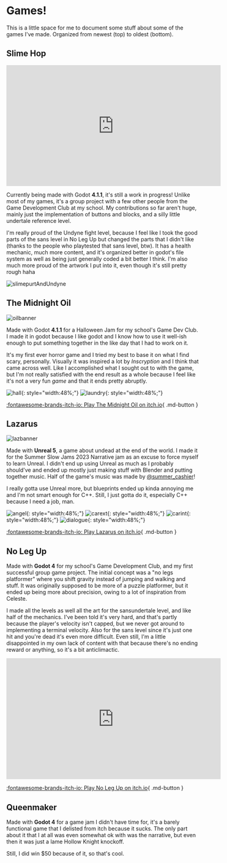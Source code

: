 # Games!
This is a little space for me to document some stuff about some of the games I've made. Organized from newest (top) to oldest (bottom).

## Slime Hop

<iframe width="560" height="315" src="https://www.youtube.com/embed/zMh9ywE4fVI?si=XsNISW1SYRJICtf7" title="YouTube video player" frameborder="0" allow="accelerometer; autoplay; clipboard-write; encrypted-media; gyroscope; picture-in-picture; web-share" allowfullscreen></iframe>

Currently being made with Godot **4.1.1**, it's still a work in progress! Unlike most of my games, it's a group project with a few other people from the Game Development Club at my school. My contributions so far aren't huge, mainly just the implementation of buttons and blocks, and a silly little undertale reference level.

I'm really proud of the Undyne fight level, because I feel like I took the good parts of the sans level in No Leg Up but changed the parts that I didn't like (thanks to the people who playtested that sans level, btw). It has a health mechanic, much more content, and it's organized better in godot's file system as well as being just generally coded a bit better I think. I'm also much more proud of the artwork I put into it, even though it's still pretty rough haha

![slimepurtAndUndyne](img/slimehop/SlimepurtAndUndyne.jpg)

## The Midnight Oil
![oilbanner](img/midnightoil/midnightoil.JPG)

Made with Godot **4.1.1** for a Halloween Jam for my school's Game Dev Club. I made it in godot because I like godot and I know how to use it well-ish enough to put something together in the like day that I had to work on it.

It's my first ever horror game and I tried my best to base it on what I find scary, personally. Visually it was inspired a lot by *Inscryption* and I think that came across well. Like I accomplished what I sought out to with the game, but I'm not really satisfied with the end result as a whole because I feel like it's not a very fun *game* and that it ends pretty abruptly.

![hall](img/midnightoil/hallway.jpg){: style="width:48%;"}
![laundry](img/midnightoil/laundry.jpg){: style="width:48%;"}

[:fontawesome-brands-itch-io: Play The Midnight Oil on itch.io](https://jollista.itch.io/the-midnight-oil){ .md-button }

## Lazarus
![lazbanner](img/lazarus/LazarusBanner.png)

Made with **Unreal 5**, a game about undead at the end of the world. I made it for the Summer Slow Jams 2023 Narrative jam as an excuse to force myself to learn Unreal. I didn't end up using Unreal as much as I probably should've and ended up mostly just making stuff with Blender and putting together music. Half of the game's music was made by [@summer_cashier](https://twitter.com/summer_cashier)!

I really gotta use Unreal more, but blueprints ended up kinda annoying me and I'm not smart enough for C++. Still, I just gotta do it, especially C++ because I need a job, man.

![angel](img/lazarus/Angel.JPG){: style="width:48%;"}
![carext](img/lazarus/Car%20ext.JPG){: style="width:48%;"}
![carint](img/lazarus/Car%20int.JPG){: style="width:48%;"}
![dialogue](img/lazarus/Dialogue.JPG){: style="width:48%;"}

[:fontawesome-brands-itch-io: Play Lazarus on itch.io](https://jollista.itch.io/lazarus){ .md-button }

## No Leg Up
Made with **Godot 4** for my school's Game Development Club, and my first successful group game project. The initial concept was a "no legs platformer" where you shift gravity instead of jumping and walking and stuff. It was originally supposed to be more of a puzzle platformer, but it ended up being more about precision, owing to a lot of inspiration from Celeste. 

I made all the levels as well all the art for the sansundertale level, and like half of the mechanics. I've been told it's very hard, and that's partly because the player's velocity isn't capped, but we never got around to implementing a terminal velocity. Also for the sans level since it's just one hit and you're dead it's even more difficult. Even still, I'm a little disappointed in my own lack of content with that because there's no ending reward or anything, so it's a bit anticlimactic.

<iframe width="560" height="315" src="https://www.youtube.com/embed/uJvrjdpbtO0?si=29jeI6uWHHzhtDF-" title="YouTube video player" frameborder="0" allow="accelerometer; autoplay; clipboard-write; encrypted-media; gyroscope; picture-in-picture; web-share" allowfullscreen></iframe>

[:fontawesome-brands-itch-io: Play No Leg Up on itch.io](https://the64threalm.itch.io/no-leg-up){ .md-button }

## Queenmaker
Made with **Godot 4** for a game jam I didn't have time for, it's a barely functional game that I delisted from itch because it sucks. The only part about it that I at all was even somewhat ok with was the narrative, but even then it was just a lame Hollow Knight knockoff.

Still, I did win $50 because of it, so that's cool.